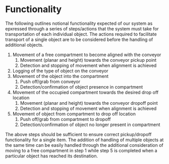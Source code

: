 # Functionality

The following outlines notional functionality expected of our system as epxressed through a series of steps/actions that the system must take for transportation of each individual object. The actions required to facilitate transport of a single object are to be considered before the handling of additional objects.

1. Movement of a free compartment to become aligned with the conveyor
   1. Movement (planar and height) towards the conveyor pickup point
   2. Detection and stopping of movement when alignment is achieved
2. Logging of the type of object on the conveyor
3. Movement of the object into the compartment
   1. Push off/grab from conveyor
   2. Detection/confirmation of object presence in compartment
4. Movement of the occupied compartment towards the desired drop off location
   1. Movement (planar and height) towards the conveyor dropoff point
   2. Detection and stopping of movement when alignment is achieved
5. Movement of object from compartment to drop off location
   1. Push off/grab from compartment to dropoff
   2. Detection/confirmation of object no longer present in compartment

The above steps should be sufficient to ensure correct pickup/dropoff functionality for a single item. The addition of handling of multiple objects at the same time can be easily handled through the additional consideration of moving to a free compartment in step 1 while step 5 is completed when a particular object has reached its destination.